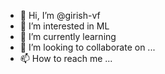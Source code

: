 - 👋 Hi, I’m @girish-vf
- 👀 I’m interested in ML
- 🌱 I’m currently learning 
- 💞️ I’m looking to collaborate on ...
- 📫 How to reach me ...

<!---
girish-vf/girish-vf is a ✨ special ✨ repository because its `README.md` (this file) appears on your GitHub profile.
You can click the Preview link to take a look at your changes.
--->
